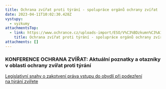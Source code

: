 ```yaml
---
title: Ochrana zvířat proti týrání - spolupráce orgánů ochrany zvířat
date: 2023-04-11T10:02:30.428Z
vystupy:
  - vyzkumy
attachmentsTop:
  - link: https://www.ochrance.cz/uploads-import/ESO/V%C3%BDzkumn%C3%A1%20zpr%C3%A1va%205735-20-MST-13-final%20(1).pdf
    title: Ochrana zvířat proti týrání - spolupráce orgánů ochrany zvířat
attachments: []
---
```

<h3>KONFERENCE OCHRANA ZVÍŘAT: Aktuální poznatky a&nbsp;otazníky v&nbsp;oblasti ochrany zvířat proti týrání</h3>

<p><a href="https://www.ochrance.cz/dokument/ochrana_zvirat_proti_tyrani_-_spoluprace_organu_ochrany_zvirat/2023-04-prezentace-mze-ochrana-zvirat-vstup-do-obydli.pdf">Legislativní snahy o&nbsp;zakotvení práva vstupu do&nbsp;obydlí při&nbsp;podezření na&nbsp;týrání zvířete</a></p>
